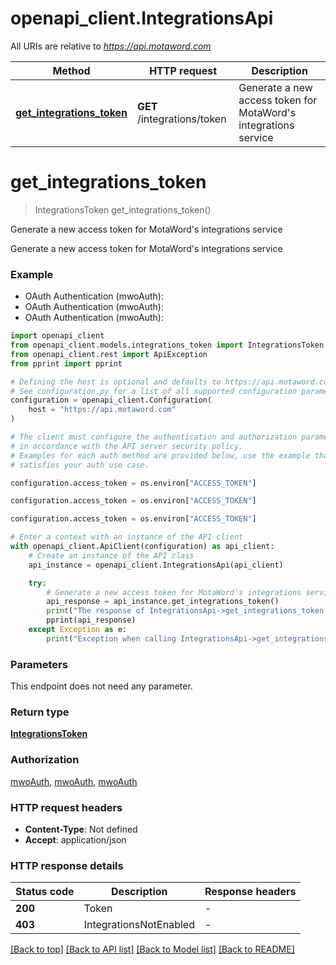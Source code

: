 # openapi_client.IntegrationsApi

All URIs are relative to *https://api.motaword.com*

Method | HTTP request | Description
------------- | ------------- | -------------
[**get_integrations_token**](IntegrationsApi.md#get_integrations_token) | **GET** /integrations/token | Generate a new access token for MotaWord&#39;s integrations service


# **get_integrations_token**
> IntegrationsToken get_integrations_token()

Generate a new access token for MotaWord's integrations service

Generate a new access token for MotaWord's integrations service

### Example

* OAuth Authentication (mwoAuth):
* OAuth Authentication (mwoAuth):
* OAuth Authentication (mwoAuth):

```python
import openapi_client
from openapi_client.models.integrations_token import IntegrationsToken
from openapi_client.rest import ApiException
from pprint import pprint

# Defining the host is optional and defaults to https://api.motaword.com
# See configuration.py for a list of all supported configuration parameters.
configuration = openapi_client.Configuration(
    host = "https://api.motaword.com"
)

# The client must configure the authentication and authorization parameters
# in accordance with the API server security policy.
# Examples for each auth method are provided below, use the example that
# satisfies your auth use case.

configuration.access_token = os.environ["ACCESS_TOKEN"]

configuration.access_token = os.environ["ACCESS_TOKEN"]

configuration.access_token = os.environ["ACCESS_TOKEN"]

# Enter a context with an instance of the API client
with openapi_client.ApiClient(configuration) as api_client:
    # Create an instance of the API class
    api_instance = openapi_client.IntegrationsApi(api_client)

    try:
        # Generate a new access token for MotaWord's integrations service
        api_response = api_instance.get_integrations_token()
        print("The response of IntegrationsApi->get_integrations_token:\n")
        pprint(api_response)
    except Exception as e:
        print("Exception when calling IntegrationsApi->get_integrations_token: %s\n" % e)
```



### Parameters

This endpoint does not need any parameter.

### Return type

[**IntegrationsToken**](IntegrationsToken.md)

### Authorization

[mwoAuth](../README.md#mwoAuth), [mwoAuth](../README.md#mwoAuth), [mwoAuth](../README.md#mwoAuth)

### HTTP request headers

 - **Content-Type**: Not defined
 - **Accept**: application/json

### HTTP response details

| Status code | Description | Response headers |
|-------------|-------------|------------------|
**200** | Token |  -  |
**403** | IntegrationsNotEnabled |  -  |

[[Back to top]](#) [[Back to API list]](../README.md#documentation-for-api-endpoints) [[Back to Model list]](../README.md#documentation-for-models) [[Back to README]](../README.md)

